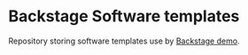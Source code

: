 # Backstage Software templates

Repository storing software templates use by [Backstage demo](https://github.com/floriandorau/backstage-demo).